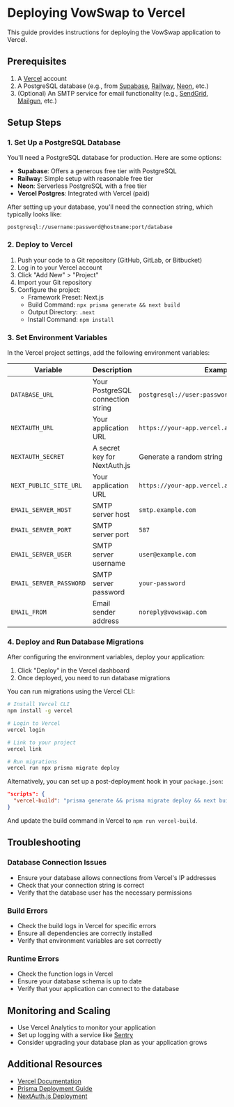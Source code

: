 # Deploying VowSwap to Vercel

This guide provides instructions for deploying the VowSwap application to Vercel.

## Prerequisites

1. A [Vercel](https://vercel.com) account
2. A PostgreSQL database (e.g., from [Supabase](https://supabase.com), [Railway](https://railway.app), [Neon](https://neon.tech), etc.)
3. (Optional) An SMTP service for email functionality (e.g., [SendGrid](https://sendgrid.com), [Mailgun](https://www.mailgun.com), etc.)

## Setup Steps

### 1. Set Up a PostgreSQL Database

You'll need a PostgreSQL database for production. Here are some options:

- **Supabase**: Offers a generous free tier with PostgreSQL
- **Railway**: Simple setup with reasonable free tier
- **Neon**: Serverless PostgreSQL with a free tier
- **Vercel Postgres**: Integrated with Vercel (paid)

After setting up your database, you'll need the connection string, which typically looks like:
```
postgresql://username:password@hostname:port/database
```

### 2. Deploy to Vercel

1. Push your code to a Git repository (GitHub, GitLab, or Bitbucket)
2. Log in to your Vercel account
3. Click "Add New" > "Project"
4. Import your Git repository
5. Configure the project:
   - Framework Preset: Next.js
   - Build Command: `npx prisma generate && next build`
   - Output Directory: `.next`
   - Install Command: `npm install`

### 3. Set Environment Variables

In the Vercel project settings, add the following environment variables:

| Variable | Description | Example |
|----------|-------------|---------|
| `DATABASE_URL` | Your PostgreSQL connection string | `postgresql://user:password@host:port/database` |
| `NEXTAUTH_URL` | Your application URL | `https://your-app.vercel.app` |
| `NEXTAUTH_SECRET` | A secret key for NextAuth.js | Generate a random string |
| `NEXT_PUBLIC_SITE_URL` | Your application URL | `https://your-app.vercel.app` |
| `EMAIL_SERVER_HOST` | SMTP server host | `smtp.example.com` |
| `EMAIL_SERVER_PORT` | SMTP server port | `587` |
| `EMAIL_SERVER_USER` | SMTP server username | `user@example.com` |
| `EMAIL_SERVER_PASSWORD` | SMTP server password | `your-password` |
| `EMAIL_FROM` | Email sender address | `noreply@vowswap.com` |

### 4. Deploy and Run Database Migrations

After configuring the environment variables, deploy your application:

1. Click "Deploy" in the Vercel dashboard
2. Once deployed, you need to run database migrations

You can run migrations using the Vercel CLI:

```bash
# Install Vercel CLI
npm install -g vercel

# Login to Vercel
vercel login

# Link to your project
vercel link

# Run migrations
vercel run npx prisma migrate deploy
```

Alternatively, you can set up a post-deployment hook in your `package.json`:

```json
"scripts": {
  "vercel-build": "prisma generate && prisma migrate deploy && next build"
}
```

And update the build command in Vercel to `npm run vercel-build`.

## Troubleshooting

### Database Connection Issues

- Ensure your database allows connections from Vercel's IP addresses
- Check that your connection string is correct
- Verify that the database user has the necessary permissions

### Build Errors

- Check the build logs in Vercel for specific errors
- Ensure all dependencies are correctly installed
- Verify that environment variables are set correctly

### Runtime Errors

- Check the function logs in Vercel
- Ensure your database schema is up to date
- Verify that your application can connect to the database

## Monitoring and Scaling

- Use Vercel Analytics to monitor your application
- Set up logging with a service like [Sentry](https://sentry.io)
- Consider upgrading your database plan as your application grows

## Additional Resources

- [Vercel Documentation](https://vercel.com/docs)
- [Prisma Deployment Guide](https://www.prisma.io/docs/guides/deployment)
- [NextAuth.js Deployment](https://next-auth.js.org/deployment)
